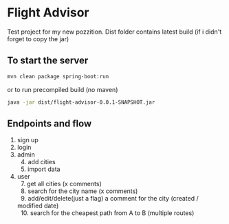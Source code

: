 # Flight Advisor

Test project for my new pozzition.
Dist folder contains latest build (if i didn't forget to copy the jar)

## To start the server

```bash
mvn clean package spring-boot:run
```
or to run precompiled build (no maven)
```bash
java -jar dist/flight-advisor-0.0.1-SNAPSHOT.jar
```
## Endpoints and flow
1. sign up<br />
2. login<br />
3. admin<br />
&nbsp;&nbsp;4. add cities<br />
&nbsp;&nbsp;5. import data<br />
6. user<br />
&nbsp;&nbsp;7. get all cities (x comments)<br />
&nbsp;&nbsp;8. search for the city name (x comments)<br />
&nbsp;&nbsp;9. add/edit/delete(just a flag) a comment for the city (created / modified date)<br />
&nbsp;&nbsp;10. search for the cheapest path from A to B (multiple routes) <br />
